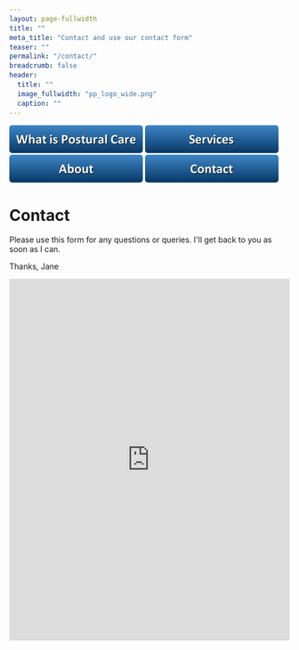 ```yaml
---
layout: page-fullwidth
title: ""
meta_title: "Contact and use our contact form"
teaser: ""
permalink: "/contact/"
breadcrumb: false
header:
  title: ""
  image_fullwidth: "pp_logo_wide.png"
  caption: ""
---
```


[<img src="../images/buttons/button_what-is-postural-care.png">](/../postural_care/)
[<img src="../images/buttons/button_services.png">](/../services/)
[<img src="../images/buttons/button_about.png">](/../about/)
[<img src="../images/buttons/button_contact.png">](/../contact/)

# Contact

Please use this form for any questions or queries.
I'll get back to you as soon as I can.

Thanks,
Jane

<div class="panel">
<iframe width="100%" height="650" frameborder="0" scrolling="no" src="https://markpratley.wufoo.com/forms/meu8crm1pl2gmq/"></iframe>
</div>

